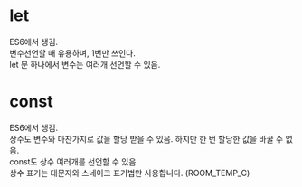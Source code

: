 <!DOCTYPE html>
<html lang="ko-KR">
<head>
</head>
<body>
    <h1>let</h1>
    <p>ES6에서 생김.<br>
        변수선언할 때 유용하며, 1번만 쓰인다.<br>
        let 문 하나에서 변수는 여러개 선언할 수 있음.</p>
    <h1>const</h1>
    <p>ES6에서 생김.<br>
        상수도 변수와 마찬가지로 값을 할당 받을 수 있음. 하지만 한 번 할당한 값을 바꿀 수 없음.<br>
        const도 상수 여러개를 선언할 수 있음.<br>
        상수 표기는 대문자와 스네이크 표기법만 사용합니다. (ROOM_TEMP_C)</p>
</body>
</html>

